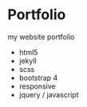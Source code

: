 # Portfolio

my website portfolio

* html5
* jekyll
* scss
* bootstrap 4
* responsive
* jquery / javascript

